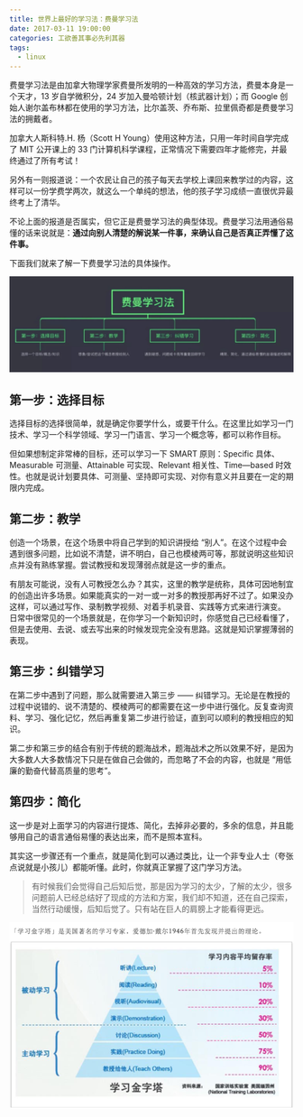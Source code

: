 ```yaml
---
title: 世界上最好的学习法：费曼学习法
date: 2017-03-11 19:00:00
categories: 工欲善其事必先利其器
tags:
  - linux
---
```


费曼学习法是由加拿大物理学家费曼所发明的一种高效的学习方法，费曼本身是一个天才，13 岁自学微积分，24 岁加入曼哈顿计划（核武器计划）；而 Google 创始人谢尔盖布林都在使用的学习方法，比尔盖茨、乔布斯、拉里佩奇都是费曼学习法的拥戴者。

<!--more-->

加拿大人斯科特.H. 杨（Scott H Young）使用这种方法，只用一年时间自学完成了 MIT 公开课上的 33 门计算机科学课程，正常情况下需要四年才能修完，并最终通过了所有考试！

另外有一则报道说：一个农民让自己的孩子每天去学校上课回来教学过的内容，这样可以一份学费学两次，就这么一个单纯的想法，他的孩子学习成绩一直很优异最终考上了清华。

不论上面的报道是否属实，但它正是费曼学习法的典型体现。费曼学习法用通俗易懂的话来说就是：**通过向别人清楚的解说某一件事，来确认自己是否真正弄懂了这件事。**

下面我们就来了解一下费曼学习法的具体操作。

![1][1]

## 第一步：选择目标

选择目标的选择很简单，就是确定你要学什么，或要干什么。在这里比如学习一门技术、学习一个科学领域、学习一门语言、学习一个概念等，都可以称作目标。

但如果想制定非常棒的目标，还可以学习一下 SMART 原则：Specific 具体、Measurable 可测量、Attainable 可实现、Relevant 相关性、Time—based 时效性。也就是说计划要具体、可测量、坚持即可实现、对你有意义并且要在一定的期限内完成。

## 第二步：教学

创造一个场景，在这个场景中将自己学到的知识讲授给 “别人”。在这个过程中会遇到很多问题，比如说不清楚，讲不明白，自己也模棱两可等，那就说明这些知识点并没有熟练掌握。尝试教授和发现薄弱点就是这一步的重点。

有朋友可能说，没有人可教授怎么办？其实，这里的教学是统称，具体可因地制宜的创造出许多场景。如果能真实的一对一或一对多的教授那再好不过了。如果没办这样，可以通过写作、录制教学视频、对着手机录音、实践等方式来进行演变。
日常中很常见的一个场景就是，在你学习一个新知识时，你感觉自己已经看懂了，但是去使用、去说、或去写出来的时候发现完全没有思路。这就是知识掌握薄弱的表现。

## 第三步：纠错学习

在第二步中遇到了问题，那么就需要进入第三步 —— 纠错学习。无论是在教授的过程中说错的、说不清楚的、模棱两可的都需要在这一步中进行强化。反复查询资料、学习、强化记忆，然后再重复第二步进行验证，直到可以顺利的教授相应的知识。

第二步和第三步的结合有别于传统的题海战术，题海战术之所以效果不好，是因为大多数人大多数情况下只是在做自己会做的，而忽略了不会的内容，也就是 “用低廉的勤奋代替高质量的思考”。

## 第四步：简化

这一步是对上面学习的内容进行提炼、简化，去掉非必要的，多余的信息，并且能够用自己的语言通俗易懂的表达出来，而不是照本宣科。

其实这一步骤还有一个重点，就是简化到可以通过类比，让一个非专业人士（夸张点说就是小孩儿）都能听懂。此时，你就真正掌握了这门学习方法。

> 有时候我们会觉得自己后知后觉，那是因为学习的太少，了解的太少，很多问题前人已经总结好了现成的方法和方案，我们却不知道，还在自己探索，当然行动缓慢，后知后觉了。只有站在巨人的肩膀上才能看得更远。

![2][2]

[1]: /images/tools/1.jpg
[2]: /images/tools/2.png
